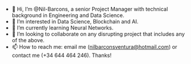 - 👋 Hi, I’m @Nil-Barcons, a senior Project Manager with technical background in Engineering and Data Science.
- 👀 I’m interested in Data Science, Blockchain and AI.
- 🌱 I’m currently learning Neural Networks.
- 💞️ I’m looking to collaborate on any disrupting project that includes any of the above.
- 📫 How to reach me: email me (nilbarconsventura@hotmail.com) or contact me (+34 644 464 246). Thanks!

<!---
Nil-Barcons/Nil-Barcons is a ✨ special ✨ repository because its `README.md` (this file) appears on your GitHub profile.
You can click the Preview link to take a look at your changes.
--->
